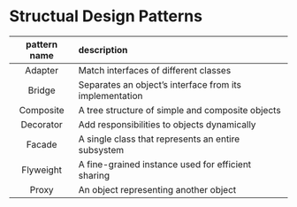 # Structual Design Patterns

| pattern name | description |
| :---: | :--- | 
| Adapter | Match interfaces of different classes |
| Bridge | Separates an object’s interface from its implementation |
| Composite | A tree structure of simple and composite objects |
| Decorator | Add responsibilities to objects dynamically |
| Facade | A single class that represents an entire subsystem |
| Flyweight | A fine-grained instance used for efficient sharing |
| Proxy | An object representing another object |
